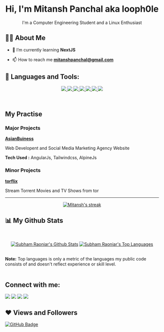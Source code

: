 <h1 align="center">Hi, I'm Mitansh Panchal aka <b>looph0le</b></h1>
<p align="center">I'm a Computer Engineering Student and a Linux Enthusiast</p>


## 🙋‍♂️ About Me

- 🌱 I’m currently learning **NextJS**

- 📫 How to reach me **mitanshpanchal@gmail.com**

## 🚀 Languages and Tools:

<p align="center"> 
    <a href="https://www.java.com" target="_blank"> <img src="https://img.icons8.com/color/48/000000/java-coffee-cup-logo.png"/> </a>
    <a href="https://developer.mozilla.org/en-US/docs/Web/JavaScript" target="_blank"> <img src="https://img.icons8.com/color/48/000000/javascript.png"/> </a> 
    <a href="https://www.w3.org/html/" target="_blank"> <img src="https://img.icons8.com/color/48/000000/html-5.png"/> </a> 
    <a href="https://www.w3schools.com/css/" target="_blank"> <img src="https://img.icons8.com/color/48/000000/css3.png"/> </a> 
    <a href="https://getbootstrap.com" target="_blank"> <img src="https://img.icons8.com/color/48/000000/bootstrap.png"/> </a> 
    <a href="https://www.python.org" target="_blank"> <img src="https://img.icons8.com/color/48/000000/python.png"/> </a> 
    <a href="https://git-scm.com/" target="_blank"> <img src="https://img.icons8.com/color/48/000000/git.png"/> </a> 
</p>

<!-- [![React Badge](https://img.shields.io/badge/-React-61DBFB?style=for-the-badge&labelColor=black&logo=react&logoColor=61DBFB)](#)  [![Javascript Badge](https://img.shields.io/badge/-Javascript-F0DB4F?style=for-the-badge&labelColor=black&logo=javascript&logoColor=F0DB4F)](#) [![Typescript Badge](https://img.shields.io/badge/-Typescript-007acc?style=for-the-badge&labelColor=black&logo=typescript&logoColor=007acc)](#) [![Nodejs Badge](https://img.shields.io/badge/-Nodejs-3C873A?style=for-the-badge&labelColor=black&logo=node.js&logoColor=3C873A)](#) [![GraphQL Badge](https://img.shields.io/badge/-GraphQl-e535ab?style=for-the-badge&labelColor=black&logo=node.js&logoColor=e535ab)](#)  -->
<br/>

## My Practise

### Major Projects
**[AsianBuiness](https://asianbusiness.com)**

Web Developent and Social Media Marketing Agency Website

**Tech Used :** AngularJs, Tailwindcss, AlpineJs

### Minor Projects
**[torflix](https://github.com/looph0le/torflix)**

Stream Torrent Movies and TV Shows from tor

---

<p align="center">
    <a href="https://github.com/looph0le/github-readme-streak-stats">
        <img title="🔥 Get streak stats for your profile at git.io/streak-stats" alt="Mitansh's streak" src="https://github-readme-streak-stats.herokuapp.com/?user=looph0le&theme=black-ice&hide_border=true&stroke=0000&background=060A0CD0"/>
    </a>
</p>

## 📊 My Github Stats

  <br/>
  <p align="center">
    <a href="https://github.com/looph0le/github-readme-stats"><img alt="Subham Raoniar's Github Stats" src="https://github-readme-stats.vercel.app/api?username=looph0le&show_icons=true&count_private=true&theme=react&hide_border=true&bg_color=0D1117" /></a>
  <a href="https://github.com/looph0le/github-readme-stats"><img alt="Subham Raoniar's Top Languages" src="https://github-readme-stats.vercel.app/api/top-langs/?username=looph0le&langs_count=8&count_private=true&layout=compact&theme=react&hide_border=true&bg_color=0D1117" /></a>
  </p>
  <br/>
  <b>Note:</b> Top languages is only a metric of the languages my public code consists of and doesn't reflect experience or skill level.

<br/>
<br/>

## Connect with me:
<p align="left">

<a href = "https://www.linkedin.com/in/mitansh-panchal-20330b1b7/"><img src="https://img.icons8.com/fluent/48/000000/linkedin.png"/></a>
<a href = "https://twitter.com/mitansh_panchal"><img src="https://img.icons8.com/fluent/48/000000/twitter.png"/></a>
<a href = "https://www.instagram.com/1_mitansh_0/"><img src="https://img.icons8.com/fluent/48/000000/instagram-new.png"/></a>
<a href = "https://www.youtube.com/channel/UCczeHsI053Pw-FNIkWQG0aQ"><img src="https://img.icons8.com/color/48/000000/youtube-play.png"/></a>

</p>

## ❤ Views and Followers
<a href="https://github.com/looph0le?tab=followers"><img src="https://img.shields.io/github/followers/looph0le?label=Followers&style=social" alt="GitHub Badge"></a>
